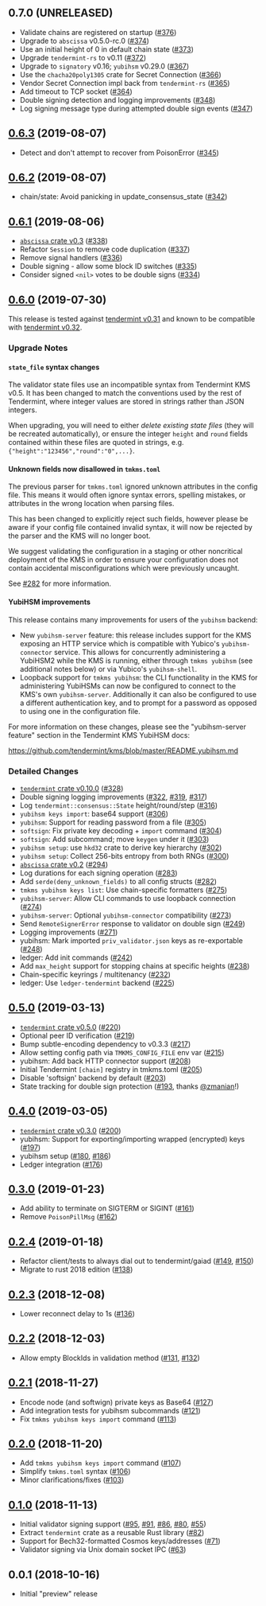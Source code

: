 ## 0.7.0 (UNRELEASED)

- Validate chains are registered on startup ([#376])
- Upgrade to `abscissa` v0.5.0-rc.0 ([#374])
- Use an initial height of 0 in default chain state ([#373])
- Upgrade `tendermint-rs` to v0.11 ([#372])
- Upgrade to `signatory` v0.16; `yubihsm` v0.29.0 ([#367])
- Use the `chacha20poly1305` crate for Secret Connection ([#366])
- Vendor Secret Connection impl back from `tendermint-rs` ([#365])
- Add timeout to TCP socket ([#364])
- Double signing detection and logging improvements ([#348])
- Log signing message type during attempted double sign events ([#347])

## [0.6.3] (2019-08-07)

- Detect and don't attempt to recover from PoisonError ([#345])

## [0.6.2] (2019-08-07)

- chain/state: Avoid panicking in update_consensus_state ([#342])

## [0.6.1] (2019-08-06)

- [`abscissa` crate v0.3] ([#338])
- Refactor `Session` to remove code duplication ([#337])
- Remove signal handlers ([#336])
- Double signing - allow some block ID switches ([#335])
- Consider signed `<nil>` votes to be double signs ([#334])

## [0.6.0] (2019-07-30)

This release is tested against [tendermint v0.31] and known to be compatible
with [tendermint v0.32].

### Upgrade Notes

#### `state_file` syntax changes

The validator state files use an incompatible syntax from Tendermint KMS v0.5.
It has been changed to match the conventions used by the rest of Tendermint,
where integer values are stored in strings rather than JSON integers.

When upgrading, you will need to either *delete existing state files* 
(they will be recreated automatically), or ensure the integer `height` and
`round` fields contained within these files are quoted in strings, e.g.
`{"height":"123456","round":"0",...}`.

#### Unknown fields now disallowed in `tmkms.toml`

The previous parser for `tmkms.toml` ignored unknown attributes in the
config file. This means it would often ignore syntax errors, spelling mistakes,
or attributes in the wrong location when parsing files.

This has been changed to explicitly reject such fields, however please be aware
if your config file contained invalid syntax, it will now be rejected by the
parser and the KMS will no longer boot.

We suggest validating the configuration in a staging or other noncritical
deployment of the KMS in order to ensure your configuration does not contain
accidental misconfigurations which were previously uncaught.

See [#282] for more information.

#### YubiHSM improvements

This release contains many improvements for users of the `yubihsm` backend:

- New `yubihsm-server` feature: this release includes support for the KMS
  exposing an HTTP service which is compatible with Yubico's
  `yubihsm-connector` service. This allows for concurrently administering
  a YubiHSM2 while the KMS is running, either through `tmkms yubihsm`
  (see additional notes below) or via Yubico's `yubihsm-shell`.
- Loopback support for `tmkms yubihsm`: the CLI functionality in the KMS for
  administering YubiHSMs can now be configured to connect to the KMS's
  own `yubihsm-server`. Additionally it can also be configured to use a
  different authentication key, and to prompt for a password as opposed to
  using one in the configuration file.

For more information on these changes, please see the "yubihsm-server feature"
section in the Tendermint KMS YubiHSM docs:

<https://github.com/tendermint/kms/blob/master/README.yubihsm.md>

### Detailed Changes

- [`tendermint` crate v0.10.0] ([#328])
- Double signing logging improvements ([#322], [#319], [#317])
- Log `tendermint::consensus::State` height/round/step ([#316])
- `yubihsm keys import`: base64 support ([#306])
- `yubihsm`: Support for reading password from a file ([#305])
- `softsign`: Fix private key decoding + `import` command ([#304])
- `softsign`: Add subcommand; move `keygen` under it ([#303])
- `yubihsm setup`: use `hkd32` crate to derive key hierarchy ([#302])
- `yubihsm setup`: Collect 256-bits entropy from both RNGs ([#300])
- [`abscissa` crate v0.2] ([#294])
- Log durations for each signing operation ([#283])
- Add `serde(deny_unknown_fields)` to all config structs ([#282])
- `tmkms yubihsm keys list`: Use chain-specific formatters ([#275])
- `yubihsm-server`: Allow CLI commands to use loopback connection ([#274])
- `yubihsm-server`: Optional `yubihsm-connector` compatibility ([#273])
- Send `RemoteSignerError` response to validator on double sign ([#249])
- Logging improvements ([#271])
- yubihsm: Mark imported `priv_validator.json` keys as re-exportable ([#248])
- ledger: Add init commands ([#242])
- Add `max_height` support for stopping chains at specific heights ([#238])
- Chain-specific keyrings / multitenancy ([#232])
- ledger: Use `ledger-tendermint` backend ([#225])

## [0.5.0] (2019-03-13)

- [`tendermint` crate v0.5.0] ([#220])
- Optional peer ID verification ([#219])
- Bump subtle-encoding dependency to v0.3.3 ([#217])
- Allow setting config path via `TMKMS_CONFIG_FILE` env var ([#215])
- yubihsm: Add back HTTP connector support ([#208])
- Initial Tendermint `[chain]` registry in tmkms.toml ([#205])
- Disable 'softsign' backend by default ([#203])
- State tracking for double sign protection ([#193], thanks [@zmanian]!)

## [0.4.0] (2019-03-05)

- [`tendermint` crate v0.3.0] ([#200])
- yubihsm: Support for exporting/importing wrapped (encrypted) keys ([#197])
- yubihsm setup ([#180], [#186])
- Ledger integration ([#176])

## [0.3.0] (2019-01-23)

- Add ability to terminate on SIGTERM or SIGINT ([#161])
- Remove `PoisonPillMsg` ([#162]) 

## [0.2.4] (2019-01-18)

- Refactor client/tests to always dial out to tendermint/gaiad ([#149], [#150])
- Migrate to rust 2018 edition ([#138])

## [0.2.3] (2018-12-08)

- Lower reconnect delay to 1s ([#136])

## [0.2.2] (2018-12-03)

- Allow empty BlockIds in validation method ([#131], [#132])

## [0.2.1] (2018-11-27)

- Encode node (and softwign) private keys as Base64 ([#127])
- Add integration tests for yubihsm subcommands ([#121])
- Fix `tmkms yubihsm keys import` command ([#113])

## [0.2.0] (2018-11-20)

- Add `tmkms yubihsm keys import` command ([#107])
- Simplify `tmkms.toml` syntax ([#106])
- Minor clarifications/fixes ([#103])

## [0.1.0] (2018-11-13)

- Initial validator signing support ([#95], [#91], [#86], [#80], [#55])
- Extract `tendermint` crate as a reusable Rust library ([#82])
- Support for Bech32-formatted Cosmos keys/addresses ([#71])
- Validator signing via Unix domain socket IPC ([#63])

## 0.0.1 (2018-10-16)

- Initial "preview" release

[#376]: https://github.com/tendermint/kms/pull/376
[#374]: https://github.com/tendermint/kms/pull/374
[#373]: https://github.com/tendermint/kms/pull/373
[#372]: https://github.com/tendermint/kms/pull/372
[#367]: https://github.com/tendermint/kms/pull/367
[#366]: https://github.com/tendermint/kms/pull/366
[#365]: https://github.com/tendermint/kms/pull/365
[#364]: https://github.com/tendermint/kms/pull/364
[#348]: https://github.com/tendermint/kms/pull/348
[#347]: https://github.com/tendermint/kms/pull/347
[0.6.3]: https://github.com/tendermint/kms/pull/346
[#345]: https://github.com/tendermint/kms/pull/345
[0.6.2]: https://github.com/tendermint/kms/pull/343
[#342]: https://github.com/tendermint/kms/pull/342
[0.6.1]: https://github.com/tendermint/kms/pull/339
[`abscissa` crate v0.3]: https://github.com/iqlusioninc/abscissa/pull/127
[#338]: https://github.com/tendermint/kms/pull/338
[#337]: https://github.com/tendermint/kms/pull/337
[#336]: https://github.com/tendermint/kms/pull/336
[#335]: https://github.com/tendermint/kms/pull/335
[#334]: https://github.com/tendermint/kms/pull/334
[0.6.0]: https://github.com/tendermint/kms/pull/329
[tendermint v0.31]: https://github.com/tendermint/tendermint/blob/master/CHANGELOG.md#v0316
[tendermint v0.32]: https://github.com/tendermint/tendermint/blob/master/CHANGELOG.md#v0320
[`abscissa` crate v0.2]: https://github.com/iqlusioninc/abscissa/pull/98
[`tendermint` crate v0.10.0]: https://github.com/tendermint/kms/pull/328
[#328]: https://github.com/tendermint/kms/pull/328
[#322]: https://github.com/tendermint/kms/pull/322
[#319]: https://github.com/tendermint/kms/pull/319
[#317]: https://github.com/tendermint/kms/pull/317
[#316]: https://github.com/tendermint/kms/pull/316
[#307]: https://github.com/tendermint/kms/pull/307
[#306]: https://github.com/tendermint/kms/pull/306
[#305]: https://github.com/tendermint/kms/pull/305
[#304]: https://github.com/tendermint/kms/pull/304
[#303]: https://github.com/tendermint/kms/pull/303
[#302]: https://github.com/tendermint/kms/pull/302
[#300]: https://github.com/tendermint/kms/pull/300
[#294]: https://github.com/tendermint/kms/pull/288
[#283]: https://github.com/tendermint/kms/pull/283
[#282]: https://github.com/tendermint/kms/pull/282
[#280]: https://github.com/tendermint/kms/pull/280
[#275]: https://github.com/tendermint/kms/pull/275
[#274]: https://github.com/tendermint/kms/pull/274
[#273]: https://github.com/tendermint/kms/pull/273
[#249]: https://github.com/tendermint/kms/pull/249
[#271]: https://github.com/tendermint/kms/pull/271
[#248]: https://github.com/tendermint/kms/pull/248
[#242]: https://github.com/tendermint/kms/pull/242
[#238]: https://github.com/tendermint/kms/pull/238
[#232]: https://github.com/tendermint/kms/pull/232
[#225]: https://github.com/tendermint/kms/pull/225
[0.5.0]: https://github.com/tendermint/kms/pull/222
[`tendermint` crate v0.5.0]: https://crates.io/crates/tendermint/0.5.0
[#220]: https://github.com/tendermint/kms/pull/220
[#219]: https://github.com/tendermint/kms/pull/219
[#217]: https://github.com/tendermint/kms/pull/217
[#215]: https://github.com/tendermint/kms/pull/215
[#208]: https://github.com/tendermint/kms/pull/208
[#205]: https://github.com/tendermint/kms/pull/205
[#203]: https://github.com/tendermint/kms/pull/223
[#193]: https://github.com/tendermint/kms/pull/193
[@zmanian]: https://github.com/zmanian
[0.4.0]: https://github.com/tendermint/kms/pull/201
[`tendermint` crate v0.3.0]: https://crates.io/crates/tendermint/0.3.0
[#200]: https://github.com/tendermint/kms/pull/200
[#197]: https://github.com/tendermint/kms/pull/197
[#186]: https://github.com/tendermint/kms/pull/186
[#180]: https://github.com/tendermint/kms/pull/180
[#176]: https://github.com/tendermint/kms/pull/176
[0.3.0]: https://github.com/tendermint/kms/pull/165
[#161]: https://github.com/tendermint/kms/pull/161
[#162]: https://github.com/tendermint/kms/pull/162
[0.2.4]: https://github.com/tendermint/kms/pull/156
[#149]: https://github.com/tendermint/kms/pull/149
[#150]: https://github.com/tendermint/kms/pull/150
[#138]: https://github.com/tendermint/kms/pull/138
[0.2.3]: https://github.com/tendermint/kms/pull/137
[#136]: https://github.com/tendermint/kms/pull/136
[0.2.2]: https://github.com/tendermint/kms/pull/134
[#132]: https://github.com/tendermint/kms/pull/132
[#131]: https://github.com/tendermint/kms/pull/131
[0.2.1]: https://github.com/tendermint/kms/pull/126
[#127]: https://github.com/tendermint/kms/pull/127
[#121]: https://github.com/tendermint/kms/pull/121
[#113]: https://github.com/tendermint/kms/pull/113
[0.2.0]: https://github.com/tendermint/kms/pull/108
[#107]: https://github.com/tendermint/kms/pull/107
[#106]: https://github.com/tendermint/kms/pull/106
[#103]: https://github.com/tendermint/kms/pull/103
[0.1.0]: https://github.com/tendermint/kms/pull/100
[#95]: https://github.com/tendermint/kms/pull/95
[#91]: https://github.com/tendermint/kms/pull/91
[#86]: https://github.com/tendermint/kms/pull/86
[#82]: https://github.com/tendermint/kms/pull/82
[#80]: https://github.com/tendermint/kms/pull/80
[#71]: https://github.com/tendermint/kms/pull/71
[#63]: https://github.com/tendermint/kms/pull/63
[#55]: https://github.com/tendermint/kms/pull/55
